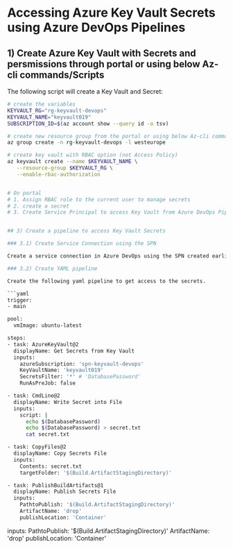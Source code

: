 # Accessing Azure Key Vault Secrets using Azure DevOps Pipelines 

## 1) Create Azure Key Vault with Secrets and persmissions through portal or using below Az-cli commands/Scripts 

The following script will create a Key Vault and Secret:

```bash
# create the variables
KEYVAULT_RG="rg-keyvault-devops"
KEYVAULT_NAME="keyvault019"
SUBSCRIPTION_ID=$(az account show --query id -o tsv)

# create new resource group from the portal or using below Az-cli command
az group create -n rg-keyvault-devops -l westeurope

# create key vault with RBAC option (not Access Policy) 
az keyvault create --name $KEYVAULT_NAME \
   --resource-group $KEYVAULT_RG \
   --enable-rbac-authorization
```

```bash

# On portal 
# 1. Assign RBAC role to the current user to manage secrets 
# 2. create a secret
# 3. Create Service Principal to access Key Vault from Azure DevOps Pipelines


## 3) Create a pipeline to access Key Vault Secrets

### 3.1) Create Service Connection using the SPN

Create a service connection in Azure DevOps using the SPN created earlier.

### 3.2) Create YAML pipeline

Create the following yaml pipeline to get access to the secrets.

```yaml
trigger:
- main

pool:
  vmImage: ubuntu-latest

steps:
- task: AzureKeyVault@2
  displayName: Get Secrets from Key Vault
  inputs:
    azureSubscription: 'spn-keyvault-devops'
    KeyVaultName: 'keyvault019'
    SecretsFilter: '*' # 'DatabasePassword'
    RunAsPreJob: false

- task: CmdLine@2
  displayName: Write Secret into File
  inputs:
    script: |
      echo $(DatabasePassword)
      echo $(DatabasePassword) > secret.txt
      cat secret.txt

- task: CopyFiles@2
  displayName: Copy Secrets File
  inputs:
    Contents: secret.txt
    targetFolder: '$(Build.ArtifactStagingDirectory)'

- task: PublishBuildArtifacts@1
  displayName: Publish Secrets File
  inputs:
    PathtoPublish: '$(Build.ArtifactStagingDirectory)'
    ArtifactName: 'drop'
    publishLocation: 'Container'
```

  inputs:
    PathtoPublish: '$(Build.ArtifactStagingDirectory)'
    ArtifactName: 'drop'
    publishLocation: 'Container'
```
